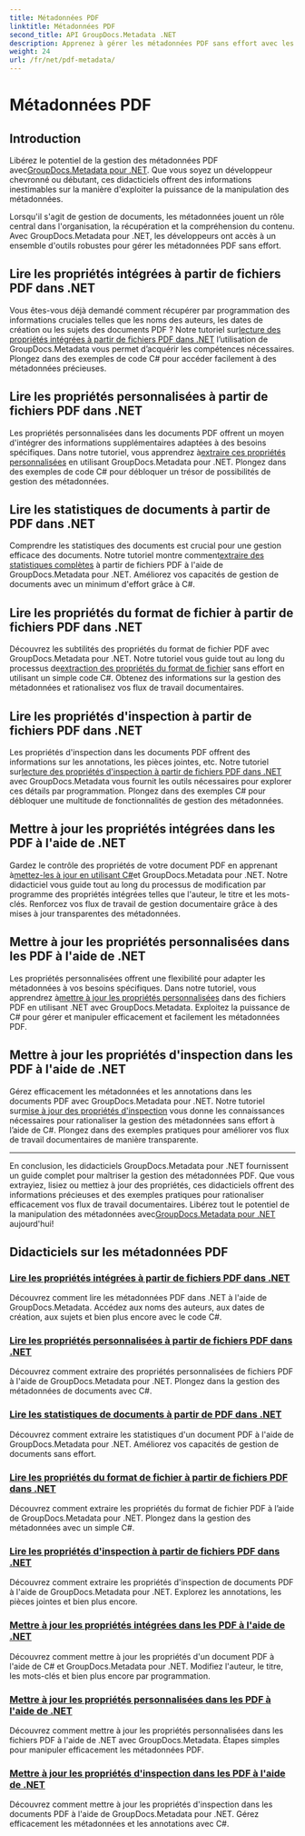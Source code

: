 ```yaml
---
title: Métadonnées PDF
linktitle: Métadonnées PDF
second_title: API GroupDocs.Metadata .NET
description: Apprenez à gérer les métadonnées PDF sans effort avec les didacticiels GroupDocs.Metadata pour .NET. Accédez aux propriétés intégrées et personnalisées avec du code C#.
weight: 24
url: /fr/net/pdf-metadata/
---
```


# Métadonnées PDF

## Introduction

 Libérez le potentiel de la gestion des métadonnées PDF avec[GroupDocs.Metadata pour .NET](https://www.groupdocs.com/products/metadata/net). Que vous soyez un développeur chevronné ou débutant, ces didacticiels offrent des informations inestimables sur la manière d'exploiter la puissance de la manipulation des métadonnées.

Lorsqu'il s'agit de gestion de documents, les métadonnées jouent un rôle central dans l'organisation, la récupération et la compréhension du contenu. Avec GroupDocs.Metadata pour .NET, les développeurs ont accès à un ensemble d'outils robustes pour gérer les métadonnées PDF sans effort.

## Lire les propriétés intégrées à partir de fichiers PDF dans .NET

 Vous êtes-vous déjà demandé comment récupérer par programmation des informations cruciales telles que les noms des auteurs, les dates de création ou les sujets des documents PDF ? Notre tutoriel sur[lecture des propriétés intégrées à partir de fichiers PDF dans .NET](./read-built-in-properties-pdfs/) l’utilisation de GroupDocs.Metadata vous permet d’acquérir les compétences nécessaires. Plongez dans des exemples de code C# pour accéder facilement à des métadonnées précieuses.


## Lire les propriétés personnalisées à partir de fichiers PDF dans .NET

 Les propriétés personnalisées dans les documents PDF offrent un moyen d'intégrer des informations supplémentaires adaptées à des besoins spécifiques. Dans notre tutoriel, vous apprendrez à[extraire ces propriétés personnalisées](./read-custom-properties-pdfs/) en utilisant GroupDocs.Metadata pour .NET. Plongez dans des exemples de code C# pour débloquer un trésor de possibilités de gestion des métadonnées.


## Lire les statistiques de documents à partir de PDF dans .NET

 Comprendre les statistiques des documents est crucial pour une gestion efficace des documents. Notre tutoriel montre comment[extraire des statistiques complètes](./read-document-statistics-pdfs/) à partir de fichiers PDF à l'aide de GroupDocs.Metadata pour .NET. Améliorez vos capacités de gestion de documents avec un minimum d'effort grâce à C#.

## Lire les propriétés du format de fichier à partir de fichiers PDF dans .NET

Découvrez les subtilités des propriétés du format de fichier PDF avec GroupDocs.Metadata pour .NET. Notre tutoriel vous guide tout au long du processus de[extraction des propriétés du format de fichier](./read-file-format-properties-pdfs/) sans effort en utilisant un simple code C#. Obtenez des informations sur la gestion des métadonnées et rationalisez vos flux de travail documentaires.

## Lire les propriétés d'inspection à partir de fichiers PDF dans .NET

 Les propriétés d'inspection dans les documents PDF offrent des informations sur les annotations, les pièces jointes, etc. Notre tutoriel sur[lecture des propriétés d'inspection à partir de fichiers PDF dans .NET](./read-inspection-properties-pdfs/) avec GroupDocs.Metadata vous fournit les outils nécessaires pour explorer ces détails par programmation. Plongez dans des exemples C# pour débloquer une multitude de fonctionnalités de gestion des métadonnées.

## Mettre à jour les propriétés intégrées dans les PDF à l'aide de .NET

 Gardez le contrôle des propriétés de votre document PDF en apprenant à[mettez-les à jour en utilisant C#](./update-built-in-properties-pdfs/)et GroupDocs.Metadata pour .NET. Notre didacticiel vous guide tout au long du processus de modification par programme des propriétés intégrées telles que l'auteur, le titre et les mots-clés. Renforcez vos flux de travail de gestion documentaire grâce à des mises à jour transparentes des métadonnées.

## Mettre à jour les propriétés personnalisées dans les PDF à l'aide de .NET

 Les propriétés personnalisées offrent une flexibilité pour adapter les métadonnées à vos besoins spécifiques. Dans notre tutoriel, vous apprendrez à[mettre à jour les propriétés personnalisées](./update-custom-properties-pdfs/) dans des fichiers PDF en utilisant .NET avec GroupDocs.Metadata. Exploitez la puissance de C# pour gérer et manipuler efficacement et facilement les métadonnées PDF.

## Mettre à jour les propriétés d'inspection dans les PDF à l'aide de .NET

 Gérez efficacement les métadonnées et les annotations dans les documents PDF avec GroupDocs.Metadata pour .NET. Notre tutoriel sur[mise à jour des propriétés d'inspection](./update-inspection-properties-pdfs/) vous donne les connaissances nécessaires pour rationaliser la gestion des métadonnées sans effort à l’aide de C#. Plongez dans des exemples pratiques pour améliorer vos flux de travail documentaires de manière transparente.

----

En conclusion, les didacticiels GroupDocs.Metadata pour .NET fournissent un guide complet pour maîtriser la gestion des métadonnées PDF. Que vous extrayiez, lisiez ou mettiez à jour des propriétés, ces didacticiels offrent des informations précieuses et des exemples pratiques pour rationaliser efficacement vos flux de travail documentaires. Libérez tout le potentiel de la manipulation des métadonnées avec[GroupDocs.Metadata pour .NET](https://www.groupdocs.com/products/metadata/net) aujourd'hui!
## Didacticiels sur les métadonnées PDF
### [Lire les propriétés intégrées à partir de fichiers PDF dans .NET](./read-built-in-properties-pdfs/)
Découvrez comment lire les métadonnées PDF dans .NET à l'aide de GroupDocs.Metadata. Accédez aux noms des auteurs, aux dates de création, aux sujets et bien plus encore avec le code C#.
### [Lire les propriétés personnalisées à partir de fichiers PDF dans .NET](./read-custom-properties-pdfs/)
Découvrez comment extraire des propriétés personnalisées de fichiers PDF à l'aide de GroupDocs.Metadata pour .NET. Plongez dans la gestion des métadonnées de documents avec C#.
### [Lire les statistiques de documents à partir de PDF dans .NET](./read-document-statistics-pdfs/)
Découvrez comment extraire les statistiques d'un document PDF à l'aide de GroupDocs.Metadata pour .NET. Améliorez vos capacités de gestion de documents sans effort.
### [Lire les propriétés du format de fichier à partir de fichiers PDF dans .NET](./read-file-format-properties-pdfs/)
Découvrez comment extraire les propriétés du format de fichier PDF à l’aide de GroupDocs.Metadata pour .NET. Plongez dans la gestion des métadonnées avec un simple C#.
### [Lire les propriétés d'inspection à partir de fichiers PDF dans .NET](./read-inspection-properties-pdfs/)
Découvrez comment extraire les propriétés d'inspection de documents PDF à l'aide de GroupDocs.Metadata pour .NET. Explorez les annotations, les pièces jointes et bien plus encore.
### [Mettre à jour les propriétés intégrées dans les PDF à l'aide de .NET](./update-built-in-properties-pdfs/)
Découvrez comment mettre à jour les propriétés d'un document PDF à l'aide de C# et GroupDocs.Metadata pour .NET. Modifiez l'auteur, le titre, les mots-clés et bien plus encore par programmation.
### [Mettre à jour les propriétés personnalisées dans les PDF à l'aide de .NET](./update-custom-properties-pdfs/)
Découvrez comment mettre à jour les propriétés personnalisées dans les fichiers PDF à l'aide de .NET avec GroupDocs.Metadata. Étapes simples pour manipuler efficacement les métadonnées PDF.
### [Mettre à jour les propriétés d'inspection dans les PDF à l'aide de .NET](./update-inspection-properties-pdfs/)
Découvrez comment mettre à jour les propriétés d'inspection dans les documents PDF à l'aide de GroupDocs.Metadata pour .NET. Gérez efficacement les métadonnées et les annotations avec C#.